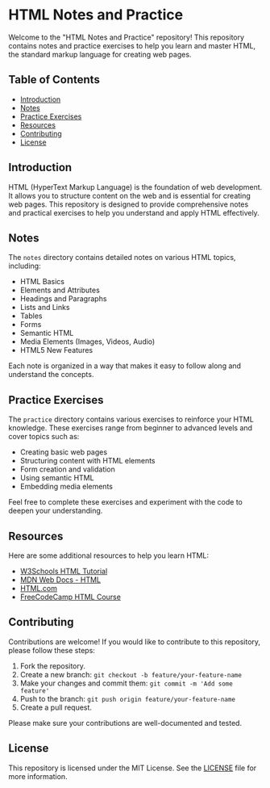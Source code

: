 # HTML Notes and Practice

Welcome to the "HTML Notes and Practice" repository! This repository contains notes and practice exercises to help you learn and master HTML, the standard markup language for creating web pages.

## Table of Contents

- [Introduction](#introduction)
- [Notes](#notes)
- [Practice Exercises](#practice-exercises)
- [Resources](#resources)
- [Contributing](#contributing)
- [License](#license)

## Introduction

HTML (HyperText Markup Language) is the foundation of web development. It allows you to structure content on the web and is essential for creating web pages. This repository is designed to provide comprehensive notes and practical exercises to help you understand and apply HTML effectively.

## Notes

The `notes` directory contains detailed notes on various HTML topics, including:

- HTML Basics
- Elements and Attributes
- Headings and Paragraphs
- Lists and Links
- Tables
- Forms
- Semantic HTML
- Media Elements (Images, Videos, Audio)
- HTML5 New Features

Each note is organized in a way that makes it easy to follow along and understand the concepts.

## Practice Exercises

The `practice` directory contains various exercises to reinforce your HTML knowledge. These exercises range from beginner to advanced levels and cover topics such as:

- Creating basic web pages
- Structuring content with HTML elements
- Form creation and validation
- Using semantic HTML
- Embedding media elements

Feel free to complete these exercises and experiment with the code to deepen your understanding.

## Resources

Here are some additional resources to help you learn HTML:

- [W3Schools HTML Tutorial](https://www.w3schools.com/html/)
- [MDN Web Docs - HTML](https://developer.mozilla.org/en-US/docs/Web/HTML)
- [HTML.com](https://html.com/)
- [FreeCodeCamp HTML Course](https://www.freecodecamp.org/learn/responsive-web-design/#basic-html-and-html5)

## Contributing

Contributions are welcome! If you would like to contribute to this repository, please follow these steps:

1. Fork the repository.
2. Create a new branch: `git checkout -b feature/your-feature-name`
3. Make your changes and commit them: `git commit -m 'Add some feature'`
4. Push to the branch: `git push origin feature/your-feature-name`
5. Create a pull request.

Please make sure your contributions are well-documented and tested.

## License

This repository is licensed under the MIT License. See the [LICENSE](LICENSE) file for more information.
